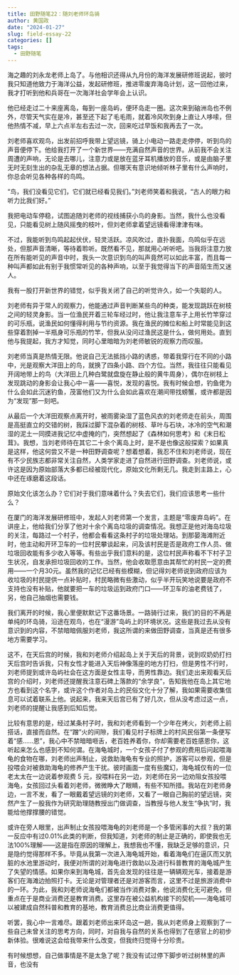 ```yaml
---
title: 田野随笔22：随刘老师环岛骑
author: 黄国政
date: "2024-01-27"
slug: field-essay-22
categories: []
tags:
  - 田野随笔
---
```


<!--more-->

海之趣的刘永龙老师上岛了。与他相识还得从九月份的海洋发展研修班说起，彼时我只知道他致力于海洋公益，发起研修班，推进零废弃海岛计划，这一回他过来，我才打听到他和兵哥在一次海洋社会学年会上认识。

他已经走过二十来座离岛，每到一座岛屿，便环岛走一圈。这次来到硇洲岛也不例外，尽管天气实在是冷，甚至还下起了毛毛雨，就着冷风吹到身上直让人哆嗦，但他热情不减，早上六点半左右去过一次，回来吃过早饭和我再去了一次。

刘老师喜欢观鸟，出发前招呼我带上望远镜，骑上小电动一路走走停停，听到鸟的声音便停下。他给我打开了一个新世界——充满自然声音的世界。从前我不会关注周遭的声响，无论是去哪儿，注意力或是放在蓝牙耳机播放的音乐，或是由脑子里无时无刻生出的杂乱无章的想法占据。但哪天有意识地倾听林子里有什么声响时，你总会听见各种各样的鸟鸣。

“鸟，我们没看见它们，它们就已经看见我们。”刘老师笑着和我说，“古人的眼力和听力比我们好。”

我把电动车停稳，试图追随刘老师的视线捕获小鸟的身影。当然，我什么也没看见，只能看见树上随风摇曳的枝叶，但刘老师拿着望远镜看得津津有味。

不过，我能听到鸟鸣起起伏伏，轻灵活跃。凉风吹过，直扑我面，鸟鸣似乎在远处，但那声音清晰，等待着聆听。既然看不见，那就用心听听吧。当我将注意力放在所有能听见的声音中时，我头一次意识到鸟的叫声竟然可以如此丰富，而且每一种叫声都如此有别于我惯常听见的各种声响，以至于我觉得当下的声音陌生而又迷人。

我有一股打开新世界的错觉，似乎我关闭了自己的听觉许久，如一个失聪的人。

刘老师有异于常人的观察力，他能通过声音判断某些鸟的种类，能发现跳跃在树枝之间的轻灵身影。当一位渔民开着三轮车经过时，他让我注意车子上用长竹竿穿过的可乐瓶，说渔民如何懂得利用与节约资源。我在渔民的摊位和船上时常能见到这些穿着割掉一半瓶身可乐瓶的竹竿，但我从没问过渔民这是什么，做何用处。直到他与我提起，我方才知觉，同时心里暗暗为刘老师敏锐的观察力而叹服。

刘老师当真是热情无限。他说自己无法抵挡小路的诱惑，带着我穿行在不同的小路中，光是观察大洋田上的鸟，就换了四条小路、四个方位。当然，我往往只能看见开阔地带上的鸟（大洋田上几种白鹭就盘旋在静止般的黄牛周身），偶尔在树枝上发现跳动的身影会让我心中一喜——喜悦，发现的喜悦。我有时候会想，钓鱼佬为什么会如此沉迷钓鱼，茂富他们又为什么会如此喜欢在潮间带找螃蟹，或许都是因为“发现”那一刻吧。

从最后一个大洋田观察点离开时，被雨雾染湿了蓝色风衣的刘老师走在前头，周围是高挺直立的交错的树，我踩过脚下混杂着的树枝、草叶与石块，冰冷的空气和潮湿的泥土一同摸进我记忆中虚掩的门，突然想起了《森林如何思考》和《末日松茸》。我想，当刘老师待在其它二十余个离岛上时，是不是也像这般探索？如果真是这样，他这何尝又不是一种田野调查呢？想着想着，我忍不住和刘老师说，现在有不少民族志都非常关注自然，人类学家走进了自然进行田野调查。刘老师说，或许这是因为原始部落大多都已经被现代化，原始文化所剩无几。我走到主路上，心中还在琢磨着这段话。

原始文化该怎么办？它们对于我们意味着什么？失去它们，我们应该思考一些什么？

在厦门的海洋发展研修班中，发起人刘老师第一个发言，主题是“零废弃岛屿”。在讲座上，他给我们分享了他对十余个离岛垃圾的调查情况。我想正是他对海岛垃圾的关注，每路过一个村子，他都会看看这条村子的垃圾处理站。到那晏海滩附近时，他主动和开环卫车的一位村民攀谈起来，问及该村民是否是政府工作人员、做垃圾回收能有多少收入等等。有些出乎我们意料的是，这位村民声称看不下村子卫生状况，自发承担垃圾回收的工作。当然，他会收取愿意由其帮忙的村民一定的费用——一个月30元。虽然我的记忆已经有些模糊，但记得刘老师说到政府应该为收垃圾的村民提供一点补贴时，村民略微有些激动，似乎半开玩笑地说要是政府不支持也没有补贴，他就要把一车的垃圾运到政府门口——环卫车的油老费钱了，另，他自己抽烟也需要钱。

我们离开的时候，我心里便默默记下这番场景。一路骑行过来，我们的目的不再是单纯的环岛骑，沿途在观鸟，也在“漫游”岛屿上的环境状况。这些是我过去从没有意识到的内容，不禁暗暗佩服刘老师，我这所谓的来做田野调查，当真是还有很多地方需要学习。

这不，在天后宫的时候，我和刘老师介绍起岛上关于天后的背景，说到叹奶奶打扫天后宫时告诉我，只有女性才能进入天后神像落座的地方打扫，但是男性不行时，刘老师提到或许岛屿社会在这方面是女性主导，而男性靠边。我们走出来观看天后宫的介绍时，刘老师还提醒我注意石碑上落款的“余学良”，告知我他在岛上其它地方也看到这个名字，或许这个作者对岛上的民俗文化十分了解，我如果需要收集信息可以试着联系上他。说起来，我来天后宫已有了好几次，但从没考虑过这一点，刘老师的提醒让我感到后知后觉。

比较有意思的是，经过某条村子时，我和刘老师看到一个少年在烤火，刘老师上前搭话，直接而自然。在“蹭”火的间隙，我们看见村子标牌上的村风民俗第一条便写着“感……恩”，我心中不禁暗暗咂舌，老百姓养着你，你却需要老百姓感恩你，这听起来怎么也感到不知何谓。在海龟城时，一个女孩子付了参观的费用后问起喂海龟的食物在哪，刘老师出声制止，说救助海龟有专业的照护，游客可以参观，但是投喂会对被救助海龟的修养产生干扰。彼时画面一度有些魔幻，海龟城仅有的一位老太太在一边说着参观费 5 元，投喂料在另一边，刘老师在另一边劝阻女孩投喂海龟，女孩回过头看着刘老师，微微睁大了眼睛，有些不知所措。我站在刘老师身边，一言不发，看了一眼戴着望远镜的刘老师，又看了一眼自己胸前的望远镜，突然产生了一股我作为研究助理随教授出门做调查，当教授与他人发生“争执”时，我能给他撑撑腰的错觉。

或许在旁人眼里，出声制止女孩投喂海龟的刘老师是一个多管闲事的大叔？我的第一反应中有过0.01%此类的判断，但我知道，刘老师的制止是正确的，即使我也无法100%理解——这是指在原因的理解上，我想我也不懂，我缺乏足够的意识，只是隐约觉得那样不多。毕竟从我第一次进入海龟城开始，看着海龟们在逼仄而又肮脏的水池里游动时，我便对所谓的对海龟进行救助以及进行科普教育的海龟城产生了失望的情感。如果你来到海龟城，首先会发现的往往是一辆辆观光车，接着是游客们在海滩边拍照打卡。无论是对管理者还是对游客而言，这里不过是旅游消费中的一环。为此，我和刘老师说海龟们都被当作消费对象，他说消费化无可避免，但重点在于是商业消费还是教育消费。这里存在被公益机构接下的契机——海龟城可以被建成自然科普和教育的基地，教育消费总比商业消费更值得。

听罢，我心中一言难尽。跟着刘老师出来环岛这一趟，我从刘老师身上观察到了一些自己未曾关注的思考方向，同时，对自我与自然的关系也得到了在感官上的初步新体验。很难说这会给我带来什么改变，但我终归觉得十分珍贵。

有时候想想，自己做事情是不是太急了呢？我没有试过停下脚步听过树林里的声音，也没有


